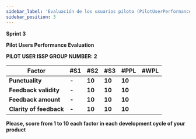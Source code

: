```yaml
---
sidebar_label: 'Evaluación de los usuarios piloto (PilotUserPerformanceEvaluationForm.md)'
sidebar_position: 3
---
```

**Sprint 3**

**Pilot Users Performance Evaluation**

**PILOT USER ISSP GROUP NUMBER: 2**

| **Factor** | **#S1** | **#S2** | **#S3** | **#PPL** | **#WPL** |
| --- | --- | --- | --- | --- | --- |
| **Punctuality** | **\-** | **10** |  **10**   |  **10**    |     |
| **Feedback validity** | **\-** | **10** |  **10**   |  **10**    |     |
| **Feedback amount** | **\-** | **10** |  **10**    |   **10**   |     |
| **Clarity of feedback** | **\-** | **10** |   **10**   |   **10**   |     |

**Please, score from 1 to 10 each factor in each development cycle of your product**